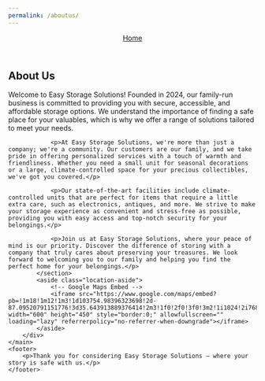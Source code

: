 ```yaml
---
permalink: /aboutus/
---
```

<!DOCTYPE html>
<html lang="en">
<head>
    <meta charset="UTF-8">
    <meta name="viewport" content="width=device-width, initial-scale=1.0">
    <title>About Us - Easy Storage Solutions</title>
    <link rel="stylesheet" href="aboutstyles.css"> <!-- Link to the stylesheet -->
    <link href="https://fonts.googleapis.com/css2?family=Bebas+Neue&display=swap" rel="stylesheet">
    <link href="https://fonts.googleapis.com/css2?family=Playfair+Display:ital,wght@0,400..900;1,400..900&display=swap" rel="stylesheet">
</head>
<body>
    <header>
        <nav>
            <a href="/" class="home-link">Home</a>
        </nav>
    </header>
    <main>
        <div class="content-wrapper">
            <section class="about-section">
                <h2>About Us</h2>
                <p>Welcome to Easy Storage Solutions! Founded in 2024, our family-run business is committed to providing you with secure, accessible, and affordable storage options. We understand the importance of finding a safe place for your valuables, which is why we offer a range of solutions tailored to meet your needs.</p>
                
                <p>At Easy Storage Solutions, we're more than just a company; we're a community. Our customers are our family, and we take pride in offering personalized services with a touch of warmth and friendliness. Whether you need a small unit for seasonal decorations or a large, climate-controlled space for your precious collectibles, we've got you covered.</p>

                <p>Our state-of-the-art facilities include climate-controlled units that are perfect for items that require a little extra care, such as electronics, antiques, and more. We strive to make your storage experience as convenient and stress-free as possible, providing you with easy access and top-notch security for your belongings.</p>

                <p>Join us at Easy Storage Solutions, where your peace of mind is our priority. Discover the difference of storing with a company that truly cares about preserving your treasures. We look forward to welcoming you to our family and helping you find the perfect home for your belongings.</p>
            </section>
            <aside class="location-aside">
                <!-- Google Maps Embed -->
                <iframe src="https://www.google.com/maps/embed?pb=!1m18!1m12!1m3!1d103754.98396323698!2d-87.09520791151776!3d35.643913889376414!2m3!1f0!2f0!3f0!3m2!1i1024!2i768!4f13.1!3m3!1m2!1s0x88637171dce92331%3A0xdd976dec8f325f78!2sColumbia%2C%20TN%2038401!5e0!3m2!1sen!2sus!4v1716297728243!5m2!1sen!2sus" width="600" height="450" style="border:0;" allowfullscreen="" loading="lazy" referrerpolicy="no-referrer-when-downgrade"></iframe>
            </aside>
        </div>
    </main>
    <footer>
        <p>Thank you for considering Easy Storage Solutions — where your story is safe with us.</p>
    </footer>
</body>
</html>
